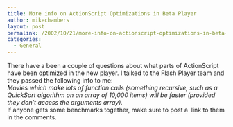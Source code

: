 ```yaml
---
title: More info on ActionScript Optimizations in Beta Player
author: mikechambers
layout: post
permalink: /2002/10/21/more-info-on-actionscript-optimizations-in-beta-player/
categories:
  - General
---
```



There have a been a couple of questions about what parts of ActionScript have been optimized in the new player. I talked to the Flash Player team and they passed the following info to me:  
*Movies which make lots of function calls (something recursive, such as a QuickSort algorithm on an array of 10,000 items) will be faster (provided they don&#8217;t access the arguments array).*  
If anyone gets some benchmarks together, make sure to post a&nbsp; link to them in the comments.